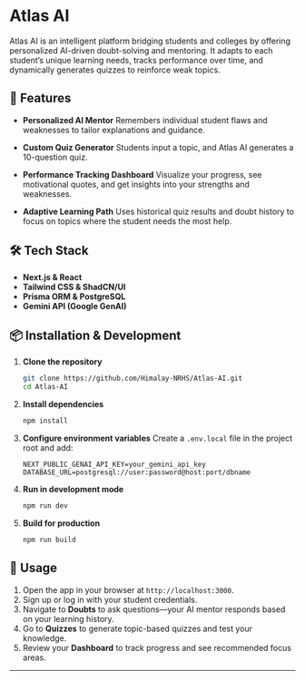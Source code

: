 # Atlas AI


Atlas AI is an intelligent platform bridging students and colleges by offering personalized AI-driven doubt-solving and mentoring. It adapts to each student’s unique learning needs, tracks performance over time, and dynamically generates quizzes to reinforce weak topics.

## 🚀 Features

* **Personalized AI Mentor**
  Remembers individual student flaws and weaknesses to tailor explanations and guidance.

* **Custom Quiz Generator**
  Students input a topic, and Atlas AI generates a 10-question quiz.

* **Performance Tracking Dashboard**
  Visualize your progress, see motivational quotes, and get insights into your strengths and weaknesses.

* **Adaptive Learning Path**
  Uses historical quiz results and doubt history to focus on topics where the student needs the most help.

## 🛠️ Tech Stack

* **Next.js & React**
* **Tailwind CSS & ShadCN/UI**
* **Prisma ORM & PostgreSQL**
* **Gemini API (Google GenAI)**

## 📦 Installation & Development

1. **Clone the repository**

   ```bash
   git clone https://github.com/Himalay-NRHS/Atlas-AI.git
   cd Atlas-AI
   ```

2. **Install dependencies**

   ```bash
   npm install
   ```

3. **Configure environment variables**
   Create a `.env.local` file in the project root and add:

   ```env
   NEXT_PUBLIC_GENAI_API_KEY=your_gemini_api_key
   DATABASE_URL=postgresql://user:password@host:port/dbname
   ```

4. **Run in development mode**

   ```bash
   npm run dev
   ```

5. **Build for production**

   ```bash
   npm run build
   ```

## 🎯 Usage

1. Open the app in your browser at `http://localhost:3000`.
2. Sign up or log in with your student credentials.
3. Navigate to **Doubts** to ask questions—your AI mentor responds based on your learning history.
4. Go to **Quizzes** to generate topic-based quizzes and test your knowledge.
5. Review your **Dashboard** to track progress and see recommended focus areas.

---


